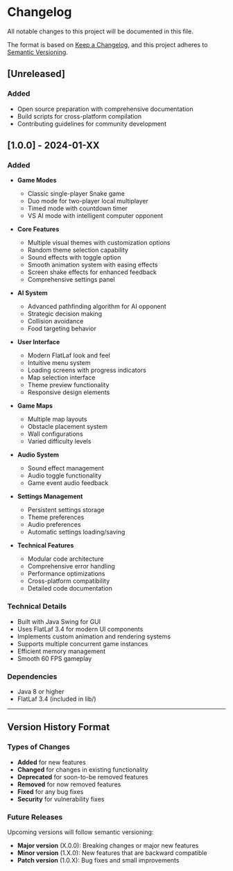 # Changelog

All notable changes to this project will be documented in this file.

The format is based on [Keep a Changelog](https://keepachangelog.com/en/1.0.0/),
and this project adheres to [Semantic Versioning](https://semver.org/spec/v2.0.0.html).

## [Unreleased]

### Added
- Open source preparation with comprehensive documentation
- Build scripts for cross-platform compilation
- Contributing guidelines for community development

## [1.0.0] - 2024-01-XX

### Added
- **Game Modes**
  - Classic single-player Snake game
  - Duo mode for two-player local multiplayer
  - Timed mode with countdown timer
  - VS AI mode with intelligent computer opponent

- **Core Features**
  - Multiple visual themes with customization options
  - Random theme selection capability
  - Sound effects with toggle option
  - Smooth animation system with easing effects
  - Screen shake effects for enhanced feedback
  - Comprehensive settings panel

- **AI System**
  - Advanced pathfinding algorithm for AI opponent
  - Strategic decision making
  - Collision avoidance
  - Food targeting behavior

- **User Interface**
  - Modern FlatLaf look and feel
  - Intuitive menu system
  - Loading screens with progress indicators
  - Map selection interface
  - Theme preview functionality
  - Responsive design elements

- **Game Maps**
  - Multiple map layouts
  - Obstacle placement system
  - Wall configurations
  - Varied difficulty levels

- **Audio System**
  - Sound effect management
  - Audio toggle functionality
  - Game event audio feedback

- **Settings Management**
  - Persistent settings storage
  - Theme preferences
  - Audio preferences
  - Automatic settings loading/saving

- **Technical Features**
  - Modular code architecture
  - Comprehensive error handling
  - Performance optimizations
  - Cross-platform compatibility
  - Detailed code documentation

### Technical Details
- Built with Java Swing for GUI
- Uses FlatLaf 3.4 for modern UI components
- Implements custom animation and rendering systems
- Supports multiple concurrent game instances
- Efficient memory management
- Smooth 60 FPS gameplay

### Dependencies
- Java 8 or higher
- FlatLaf 3.4 (included in lib/)

---

## Version History Format

### Types of Changes
- **Added** for new features
- **Changed** for changes in existing functionality
- **Deprecated** for soon-to-be removed features
- **Removed** for now removed features
- **Fixed** for any bug fixes
- **Security** for vulnerability fixes

### Future Releases
Upcoming versions will follow semantic versioning:
- **Major version** (X.0.0): Breaking changes or major new features
- **Minor version** (1.X.0): New features that are backward compatible
- **Patch version** (1.0.X): Bug fixes and small improvements